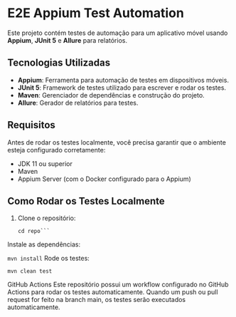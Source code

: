 # E2E Appium Test Automation

Este projeto contém testes de automação para um aplicativo móvel usando **Appium**, **JUnit 5** e **Allure** para relatórios.

## Tecnologias Utilizadas

- **Appium**: Ferramenta para automação de testes em dispositivos móveis.
- **JUnit 5**: Framework de testes utilizado para escrever e rodar os testes.
- **Maven**: Gerenciador de dependências e construção do projeto.
- **Allure**: Gerador de relatórios para testes.

## Requisitos

Antes de rodar os testes localmente, você precisa garantir que o ambiente esteja configurado corretamente:

- JDK 11 ou superior
- Maven
- Appium Server (com o Docker configurado para o Appium)

## Como Rodar os Testes Localmente

1. Clone o repositório:

   ```git clone https://github.com/usuario/repo.git
   cd repo```

Instale as dependências:

`mvn install`
Rode os testes:

`mvn clean test`

GitHub Actions
Este repositório possui um workflow configurado no GitHub Actions para rodar os testes automaticamente. Quando um push ou pull request for feito na branch main, os testes serão executados automaticamente.


